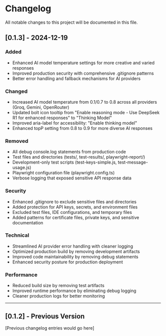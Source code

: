 # Changelog

All notable changes to this project will be documented in this file.

## [0.1.3] - 2024-12-19

### Added
- Enhanced AI model temperature settings for more creative and varied responses
- Improved production security with comprehensive .gitignore patterns
- Better error handling and fallback mechanisms for AI providers

### Changed
- Increased AI model temperature from 0.1/0.7 to 0.8 across all providers (Groq, Gemini, OpenRouter)
- Updated bolt icon tooltip from "Enable reasoning mode - Use DeepSeek R1 for enhanced responses" to "Thinking Model"
- Improved aria-label for accessibility: "Enable thinking model"
- Enhanced topP setting from 0.8 to 0.9 for more diverse AI responses

### Removed
- All debug console.log statements from production code
- Test files and directories (tests/, test-results/, playwright-report/)
- Development-only test scripts (test-keys-simple.js, test-message-usage.js)
- Playwright configuration file (playwright.config.ts)
- Verbose logging that exposed sensitive API response data

### Security
- Enhanced .gitignore to exclude sensitive files and directories
- Added protection for API keys, secrets, and environment files
- Excluded test files, IDE configurations, and temporary files
- Added patterns for certificate files, private keys, and sensitive documentation

### Technical
- Streamlined AI provider error handling with cleaner logging
- Optimized production build by removing development artifacts
- Improved code maintainability by removing debug statements
- Enhanced security posture for production deployment

### Performance
- Reduced build size by removing test artifacts
- Improved runtime performance by eliminating debug logging
- Cleaner production logs for better monitoring

---

## [0.1.2] - Previous Version

[Previous changelog entries would go here] 